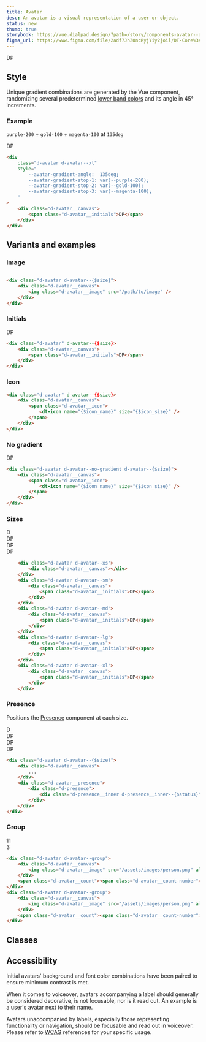 ```yaml
---
title: Avatar
desc: An avatar is a visual representation of a user or object.
status: new
thumb: true
storybook: https://vue.dialpad.design/?path=/story/components-avatar--default
figma_url: https://www.figma.com/file/2adf7JhZOncRyjYiy2joil/DT-Core%3A-Components-7?node-id=8918%3A21289&viewport=137%2C605%2C0.46&t=xHutRjwo1o5zMTgT-11
---
```


<code-well-header>
    <div class="d-d-inline-flex d-ai-center d-flow8">
        <div class="d-avatar d-avatar--md">
            <div class="d-avatar__canvas">
                <img class="d-avatar__image" src="/assets/images/person.png" alt=""/>
            </div>
            <div class="d-avatar__presence">
                <example-presence presence="active"/>
            </div>
        </div>
        <div class="d-avatar d-avatar--md">
            <div class="d-avatar__canvas">
                <span class="d-avatar__initials">DP</span>
            </div>
            <div class="d-avatar__presence">
                <example-presence presence="busy"/>
            </div>
        </div>
        <div class="d-avatar d-avatar--md">
            <div class="d-avatar__canvas">
                <span class="d-avatar__icon">
                    <dt-icon name="video" size="300" />
                </span>
            </div>
            <div class="d-avatar__presence">
                <example-presence presence="away"/>
            </div>
        </div>
    </div>
</code-well-header>

<!-- <component-combinator component-name="DtAvatar" /> -->

## Style

Unique gradient combinations are generated by the Vue component, randomizing several predetermined [lower band colors](/design/colors/#base-palette) and its angle in 45° increments.

### Example

`purple-200` + `gold-100` + `magenta-100` at `135deg`

<code-well-header>
    <div
        class="d-avatar d-avatar--xl"
        style="
            --avatar-gradient-angle:  135deg;
            --avatar-gradient-stop-1: var(--purple-200);
            --avatar-gradient-stop-2: var(--gold-100);
            --avatar-gradient-stop-3: var(--magenta-100);
        "
    >
        <div class="d-avatar__canvas">
            <span class="d-avatar__initials">DP</span>
        </div>
    </div>
</code-well-header>

```html
<div
    class="d-avatar d-avatar--xl"
    style="
        --avatar-gradient-angle:  135deg;
        --avatar-gradient-stop-1: var(--purple-200);
        --avatar-gradient-stop-2: var(--gold-100);
        --avatar-gradient-stop-3: var(--magenta-100);
    "
>
    <div class="d-avatar__canvas">
        <span class="d-avatar__initials">DP</span>
    </div>
</div>
```

## Variants and examples

### Image

<code-well-header>
    <div class="d-avatar d-avatar--md">
        <div class="d-avatar__canvas">
            <img class="d-avatar__image" src="/assets/images/person.png" alt=""/>
        </div>
    </div>
</code-well-header>

```html
<div class="d-avatar d-avatar--{$size}">
    <div class="d-avatar__canvas">
        <img class="d-avatar__image" src="/path/to/image" />
    </div>
</div>
```

### Initials

<code-well-header>
    <div class="d-avatar d-avatar--md">
        <div class="d-avatar__canvas">
            <span class="d-avatar__initials">DP</span>
        </div>
    </div>
</code-well-header>

```html
<div class="d-avatar" d-avatar--{$size}>
    <div class="d-avatar__canvas">
        <span class="d-avatar__initials">DP</span>
    </div>
</div>
```

### Icon

<code-well-header>
    <div class="d-avatar d-avatar--md">
        <div class="d-avatar__canvas">
            <span class="d-avatar__icon">
                <dt-icon name="video" size="300" />
            </span>
        </div>
    </div>
</code-well-header>

```html
<div class="d-avatar" d-avatar--{$size}>
    <div class="d-avatar__canvas">
        <span class="d-avatar__icon">
            <dt-icon name="{$icon_name}" size="{$icon_size}" />
        </span>
    </div>
</div>
```

### No gradient

<code-well-header>
    <div class="d-d-inline-flex d-ai-center d-flow8">
        <div class="d-avatar d-avatar--no-gradient d-avatar--md">
            <div class="d-avatar__canvas">
                <span class="d-avatar__icon">
                    <dt-icon name="video" size="300" />
                </span>
            </div>
        </div>
        <div class="d-avatar d-avatar--no-gradient d-avatar--md">
            <div class="d-avatar__canvas">
                <span class="d-avatar__initials">DP</span>
            </div>
        </div>
    </div>
</code-well-header>

```html
<div class="d-avatar d-avatar--no-gradient d-avatar--{$size}">
    <div class="d-avatar__canvas">
        <span class="d-avatar__icon">
            <dt-icon name="{$icon_name}" size="{$icon_size}" />
        </span>
    </div>
</div>
```

### Sizes

<code-well-header>
    <div class="d-d-inline-flex d-ai-center d-flow8">
        <div class="d-avatar d-avatar--xs">
            <div class="d-avatar__canvas"></div>
        </div>
        <div class="d-avatar d-avatar--sm">
            <div class="d-avatar__canvas">
                <span class="d-avatar__initials">D</span>
            </div>
        </div>
        <div class="d-avatar d-avatar--md">
            <div class="d-avatar__canvas">
                <span class="d-avatar__initials">DP</span>
            </div>
        </div>
        <div class="d-avatar d-avatar--lg">
            <div class="d-avatar__canvas">
                <span class="d-avatar__initials">DP</span>
            </div>
        </div>
        <div class="d-avatar d-avatar--xl">
            <div class="d-avatar__canvas">
                <span class="d-avatar__initials">DP</span>
            </div>
        </div>
    </div>
</code-well-header>

```html
    <div class="d-avatar d-avatar--xs">
        <div class="d-avatar__canvas"></div>
    </div>
    <div class="d-avatar d-avatar--sm">
        <div class="d-avatar__canvas">
            <span class="d-avatar__initials">DP</span>
        </div>
    </div>
    <div class="d-avatar d-avatar--md">
        <div class="d-avatar__canvas">
            <span class="d-avatar__initials">DP</span>
        </div>
    </div>
    <div class="d-avatar d-avatar--lg">
        <div class="d-avatar__canvas">
            <span class="d-avatar__initials">DP</span>
        </div>
    </div>
    <div class="d-avatar d-avatar--xl">
        <div class="d-avatar__canvas">
            <span class="d-avatar__initials">DP</span>
        </div>
    </div>
```

### Presence

Positions the [Presence](/components/presence.html) component at each size.

<code-well-header>
    <div class="d-d-inline-flex d-ai-center d-flow8">
        <div class="d-avatar d-avatar--xs">
            <div class="d-avatar__canvas">
                <img class="d-avatar__image" src="/assets/images/person.png" alt=""/>
            </div>
            <div class="d-avatar__presence">
                <example-presence presence="active"/>
            </div>
        </div>
        <div class="d-avatar d-avatar--sm">
            <div class="d-avatar__canvas">
                <img class="d-avatar__image" src="/assets/images/person.png" alt=""/>
            </div>
            <div class="d-avatar__presence">
                <example-presence presence="active"/>
            </div>
        </div>
        <div class="d-avatar d-avatar--md">
            <div class="d-avatar__canvas">
                <img class="d-avatar__image" src="/assets/images/person.png" alt=""/>
            </div>
            <div class="d-avatar__presence">
                <example-presence presence="busy"/>
            </div>
        </div>
        <div class="d-avatar d-avatar--lg">
            <div class="d-avatar__canvas">
                <img class="d-avatar__image" src="/assets/images/person.png" alt=""/>
            </div>
            <div class="d-avatar__presence">
                <example-presence presence="offline"/>
            </div>
        </div>
        <div class="d-avatar d-avatar--xl">
            <div class="d-avatar__canvas">
                <img class="d-avatar__image" src="/assets/images/person.png" alt=""/>
            </div>
            <div class="d-avatar__presence">
                <example-presence presence="offline"/>
            </div>
        </div>
    </div>
    <div class="d-d-inline-flex d-ai-center d-flow8">
        <div class="d-avatar d-avatar--xs">
            <div class="d-avatar__canvas"></div>
            <div class="d-avatar__presence">
                <example-presence presence="active"/>
            </div>
        </div>
        <div class="d-avatar d-avatar--sm">
            <div class="d-avatar__canvas">
                <span class="d-avatar__initials">D</span>
            </div>
            <div class="d-avatar__presence">
                <example-presence presence="active"/>
            </div>
        </div>
        <div class="d-avatar d-avatar--md">
            <div class="d-avatar__canvas">
                <span class="d-avatar__initials">DP</span>
            </div>
            <div class="d-avatar__presence">
                <example-presence presence="busy"/>
            </div>
        </div>
        <div class="d-avatar d-avatar--lg">
            <div class="d-avatar__canvas">
                <span class="d-avatar__initials">DP</span>
            </div>
            <div class="d-avatar__presence">
                <example-presence presence="away"/>
            </div>
        </div>
        <div class="d-avatar d-avatar--xl">
            <div class="d-avatar__canvas">
                <span class="d-avatar__initials">DP</span>
            </div>
            <div class="d-avatar__presence">
                <example-presence presence="away"/>
            </div>
        </div>
    </div>
    <div class="d-d-inline-flex d-ai-center d-flow8">
        <div class="d-avatar d-avatar--xs">
            <div class="d-avatar__canvas"></div>
            <div class="d-avatar__presence">
                <example-presence presence="busy"/>
            </div>
        </div>
        <div class="d-avatar d-avatar--sm">
            <div class="d-avatar__canvas">
                <span class="d-avatar__icon">
                    <dt-icon name="video" size="200" />
                </span>
            </div>
            <div class="d-avatar__presence">
                <example-presence presence="away"/>
            </div>
        </div>
        <div class="d-avatar d-avatar--md">
            <div class="d-avatar__canvas">
                <span class="d-avatar__icon">
                    <dt-icon name="video" size="300" />
                </span>
            </div>
            <div class="d-avatar__presence">
                <example-presence presence="offline"/>
            </div>
        </div>
        <div class="d-avatar d-avatar--lg">
            <div class="d-avatar__canvas">
                <span class="d-avatar__icon">
                    <dt-icon name="video" size="500" />
                </span>
            </div>
            <div class="d-avatar__presence">
                <example-presence presence="active"/>
            </div>
        </div>
        <div class="d-avatar d-avatar--xl">
            <div class="d-avatar__canvas">
                <span class="d-avatar__icon">
                    <dt-icon name="video" size="600" />
                </span>
            </div>
            <div class="d-avatar__presence">
                <example-presence presence="active"/>
            </div>
        </div>
    </div>
</code-well-header>

```html
<div class="d-avatar d-avatar--{$size)">
    <div class="d-avatar__canvas">
        ...
    </div>
    <div class="d-avatar__presence">
        <div class="d-presence">
            <div class="d-presence__inner d-presence__inner--{$status}"></div>
        </div>
    </div>
</div>
```

### Group

<code-well-header>
    <div class="d-d-inline-flex d-ai-center d-flow8">
        <div class="d-avatar d-avatar--group">
            <div class="d-avatar__canvas">
                <img class="d-avatar__image" src="/assets/images/person.png" alt=""/>
            </div>
            <span class="d-avatar__count"><span class="d-avatar__count-number">11</span></span>
        </div>
        <div class="d-avatar d-avatar--group">
            <div class="d-avatar__canvas">
                <img class="d-avatar__image" src="/assets/images/person.png" alt=""/>
            </div>
            <span class="d-avatar__count"><span class="d-avatar__count-number">3</span></span>
        </div>
    </div>
</code-well-header>

```html
<div class="d-avatar d-avatar--group">
    <div class="d-avatar__canvas">
        <img class="d-avatar__image" src="/assets/images/person.png" alt=""/>
    </div>
    <span class="d-avatar__count"><span class="d-avatar__count-number">12</span></span>
</div>
<div class="d-avatar d-avatar--group">
    <div class="d-avatar__canvas">
        <img class="d-avatar__image" src="/assets/images/person.png" alt=""/>
    </div>
    <span class="d-avatar__count"><span class="d-avatar__count-number">1</span></span>
</div>
```

## Classes

<component-class-table component-name="avatar"></component-class-table>

## Accessibility

Initial avatars' background and font color combinations have been paired to ensure minimum contrast is met.

When it comes to voiceover, avatars accompanying a label should generally be considered decorative,
is not focusable, nor is it read out. An example is a user's avatar next to their name.

Avatars unaccompanied by labels, especially those representing functionality or navigation, should be focusable and
read out in voiceover. Please refer
to [WCAG](https://www.w3.org/WAI/tutorials/images/decorative) references for
your specific usage.

<script setup>
import ExamplePresence from '@exampleComponents/ExamplePresence.vue';
</script>

